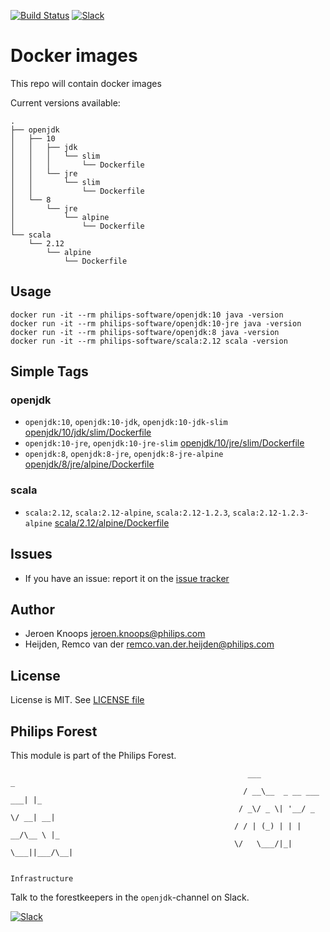 [![Build Status](https://travis-ci.com/philips-software/docker-images.svg?token=rJGEzBK71KGFbNJFk2Ws&branch=master)](https://travis-ci.com/philips-software/docker-images)
[![Slack](https://philips-software-slackin.now.sh/badge.svg)](https://philips-software-slackin.now.sh)

# Docker images

This repo will contain docker images

Current versions available:
```
.
├── openjdk
│   ├── 10
│   │   ├── jdk
│   │   │   └── slim
│   │   │       └── Dockerfile
│   │   └── jre
│   │       └── slim
│   │           └── Dockerfile
│   └── 8
│       └── jre
│           └── alpine
│               └── Dockerfile
└── scala
    └── 2.12
        └── alpine
            └── Dockerfile
```
## Usage

```
docker run -it --rm philips-software/openjdk:10 java -version
docker run -it --rm philips-software/openjdk:10-jre java -version
docker run -it --rm philips-software/openjdk:8 java -version
docker run -it --rm philips-software/scala:2.12 scala -version
```

## Simple Tags

### openjdk
- `openjdk:10`, `openjdk:10-jdk`, `openjdk:10-jdk-slim` [openjdk/10/jdk/slim/Dockerfile](openjdk/10/jdk/slim/Dockerfile)
- `openjdk:10-jre`, `openjdk:10-jre-slim` [openjdk/10/jre/slim/Dockerfile](openjdk/10/jre/slim/Dockerfile)
- `openjdk:8`, `openjdk:8-jre`, `openjdk:8-jre-alpine` [openjdk/8/jre/alpine/Dockerfile](openjdk/8/jre/alpine/Dockerfile)

### scala
- `scala:2.12`, `scala:2.12-alpine`, `scala:2.12-1.2.3`, `scala:2.12-1.2.3-alpine` [scala/2.12/alpine/Dockerfile](scala/2.12/alpine/Dockerfile)

## Issues

- If you have an issue: report it on the [issue tracker](https://github.com/philips-software/docker-images/issues)

## Author

- Jeroen Knoops <jeroen.knoops@philips.com>
- Heijden, Remco van der <remco.van.der.heijden@philips.com>

## License

License is MIT. See [LICENSE file](LICENSE.md)

## Philips Forest

This module is part of the Philips Forest.

```
                                                     ___                   _
                                                    / __\__  _ __ ___  ___| |_
                                                   / _\/ _ \| '__/ _ \/ __| __|
                                                  / / | (_) | | |  __/\__ \ |_
                                                  \/   \___/|_|  \___||___/\__|  

                                                                 Infrastructure
```

Talk to the forestkeepers in the `openjdk`-channel on Slack.

[![Slack](https://philips-software-slackin.now.sh/badge.svg)](https://philips-software-slackin.now.sh)
